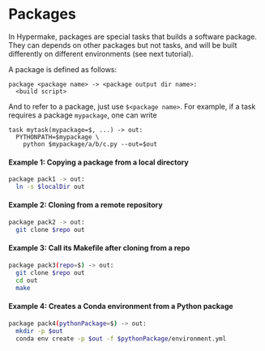 # Packages

In Hypermake, packages are special tasks that builds a software package. 
They can depends on other packages but not tasks, and will be built differently on different environments (see next tutorial).

A package is defined as follows:
```
package <package name> -> <package output dir name>:
  <build script>
```
And to refer to a package, just use `$<package name>`. For example, if a task requires a package `mypackage`, one can write
```
task mytask(mypackage=$, ...) -> out:
  PYTHONPATH=$mypackage \
    python $mypackage/a/b/c.py --out=$out
```

#### Example 1: Copying a package from a local directory
```bash
package pack1 -> out:
  ln -s $localDir out
```

#### Example 2: Cloning from a remote repository
```bash
package pack2 -> out:
  git clone $repo out
```

#### Example 3: Call its Makefile after cloning from a repo
```bash
package pack3(repo=$) -> out:
  git clone $repo out
  cd out
  make
```

#### Example 4: Creates a Conda environment from a Python package
```bash
package pack4(pythonPackage=$) -> out:
  mkdir -p $out
  conda env create -p $out -f $pythonPackage/environment.yml
```

